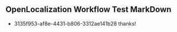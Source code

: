 ## OpenLocalization Workflow Test MarkDown
* 3135f953-af8e-4431-b806-3312ae141b28 
thanks!<!--HONumber=Mar16_HO4-->
